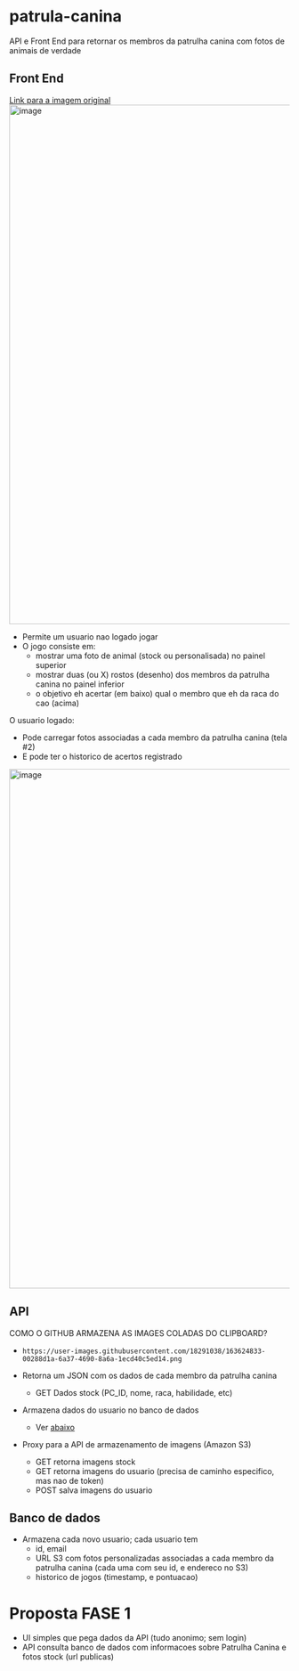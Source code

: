 # patrula-canina

API e Front End para retornar os membros da patrulha canina com fotos de animais de verdade

## Front End

[Link para a imagem original](https://docs.google.com/presentation/d/1bXE5zhl2eTDUXlpknz8bSeav3oXDIyf4kNtnIt3UI4c/edit?usp=sharing) <img width="933" alt="image" src="https://user-images.githubusercontent.com/18291038/163624833-00288d1a-6a37-4690-8a6a-1ecd40c5ed14.png">

- Permite um usuario nao logado jogar
- O jogo consiste em:
  - mostrar uma foto de animal (stock ou personalisada) no painel superior
  - mostrar duas (ou X) rostos (desenho) dos membros da patrulha canina no painel inferior
  - o objetivo eh acertar (em baixo) qual o membro que eh da raca do cao (acima)

O usuario logado:

- Pode carregar fotos associadas a cada membro da patrulha canina (tela #2)
- E pode ter o historico de acertos registrado

<img width="933" alt="image" src="https://user-images.githubusercontent.com/18291038/163624977-40b187d5-9330-433d-a24f-757b050d5e28.png">

## API

COMO O GITHUB ARMAZENA AS IMAGES COLADAS DO CLIPBOARD?

- `https://user-images.githubusercontent.com/18291038/163624833-00288d1a-6a37-4690-8a6a-1ecd40c5ed14.png`

- Retorna um JSON com os dados de cada membro da patrulha canina
  - GET Dados stock (PC_ID, nome, raca, habilidade, etc)
- Armazena dados do usuario no banco de dados
  - Ver [abaixo](BANCO-DE-DADOS)
- Proxy para a API de armazenamento de imagens (Amazon S3)
  - GET retorna imagens stock
  - GET retorna imagens do usuario (precisa de caminho especifico, mas nao de token)
  - POST salva imagens do usuario

## Banco de dados

- Armazena cada novo usuario; cada usuario tem
  - id, email
  - URL S3 com fotos personalizadas associadas a cada membro da patrulha canina (cada uma com seu id, e endereco no S3)
  - historico de jogos (timestamp, e pontuacao)

# Proposta FASE 1

- UI simples que pega dados da API (tudo anonimo; sem login)
- API consulta banco de dados com informacoes sobre Patrulha Canina e fotos stock (url publicas)
